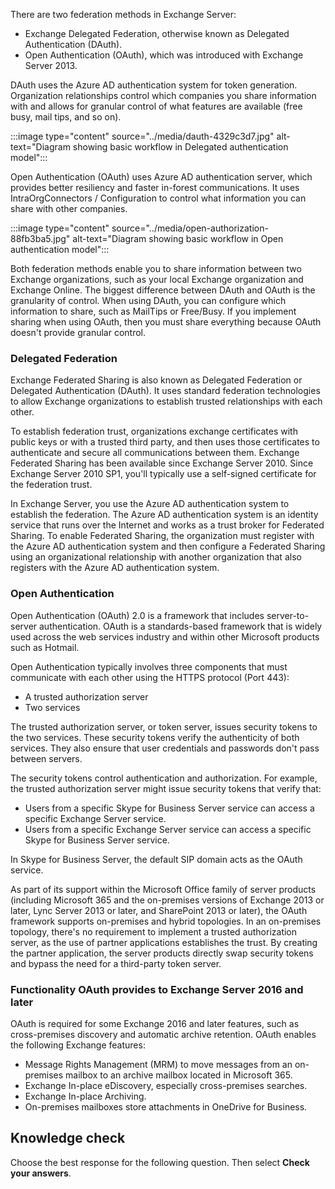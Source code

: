 There are two federation methods in Exchange Server:

 -  Exchange Delegated Federation, otherwise known as Delegated Authentication (DAuth).
 -  Open Authentication (OAuth), which was introduced with Exchange Server 2013.

DAuth uses the Azure AD authentication system for token generation. Organization relationships control which companies you share information with and allows for granular control of what features are available (free busy, mail tips, and so on).

:::image type="content" source="../media/dauth-4329c3d7.jpg" alt-text="Diagram showing basic workflow in Delegated authentication model":::


Open Authentication (OAuth) uses Azure AD authentication server, which provides better resiliency and faster in-forest communications. It uses IntraOrgConnectors / Configuration to control what information you can share with other companies.

:::image type="content" source="../media/open-authorization-88fb3ba5.jpg" alt-text="Diagram showing basic workflow in Open authentication model":::


Both federation methods enable you to share information between two Exchange organizations, such as your local Exchange organization and Exchange Online. The biggest difference between DAuth and OAuth is the granularity of control. When using DAuth, you can configure which information to share, such as MailTips or Free/Busy. If you implement sharing when using OAuth, then you must share everything because OAuth doesn't provide granular control.

### Delegated Federation

Exchange Federated Sharing is also known as Delegated Federation or Delegated Authentication (DAuth). It uses standard federation technologies to allow Exchange organizations to establish trusted relationships with each other.

To establish federation trust, organizations exchange certificates with public keys or with a trusted third party, and then uses those certificates to authenticate and secure all communications between them. Exchange Federated Sharing has been available since Exchange Server 2010. Since Exchange Server 2010 SP1, you'll typically use a self-signed certificate for the federation trust.

In Exchange Server, you use the Azure AD authentication system to establish the federation. The Azure AD authentication system is an identity service that runs over the Internet and works as a trust broker for Federated Sharing. To enable Federated Sharing, the organization must register with the Azure AD authentication system and then configure a Federated Sharing using an organizational relationship with another organization that also registers with the Azure AD authentication system.

### Open Authentication

Open Authentication (OAuth) 2.0 is a framework that includes server-to-server authentication. OAuth is a standards-based framework that is widely used across the web services industry and within other Microsoft products such as Hotmail.

Open Authentication typically involves three components that must communicate with each other using the HTTPS protocol (Port 443):

 -  A trusted authorization server
 -  Two services

The trusted authorization server, or token server, issues security tokens to the two services. These security tokens verify the authenticity of both services. They also ensure that user credentials and passwords don't pass between servers.

The security tokens control authentication and authorization. For example, the trusted authorization server might issue security tokens that verify that:

 -  Users from a specific Skype for Business Server service can access a specific Exchange Server service.
 -  Users from a specific Exchange Server service can access a specific Skype for Business Server service.

In Skype for Business Server, the default SIP domain acts as the OAuth service.

As part of its support within the Microsoft Office family of server products (including Microsoft 365 and the on-premises versions of Exchange 2013 or later, Lync Server 2013 or later, and SharePoint 2013 or later), the OAuth framework supports on-premises and hybrid topologies. In an on-premises topology, there's no requirement to implement a trusted authorization server, as the use of partner applications establishes the trust. By creating the partner application, the server products directly swap security tokens and bypass the need for a third-party token server.

### Functionality OAuth provides to Exchange Server 2016 and later

OAuth is required for some Exchange 2016 and later features, such as cross-premises discovery and automatic archive retention. OAuth enables the following Exchange features:

 -  Message Rights Management (MRM) to move messages from an on-premises mailbox to an archive mailbox located in Microsoft 365.
 -  Exchange In-place eDiscovery, especially cross-premises searches.
 -  Exchange In-place Archiving.
 -  On-premises mailboxes store attachments in OneDrive for Business.

## Knowledge check

Choose the best response for the following question. Then select **Check your answers**.